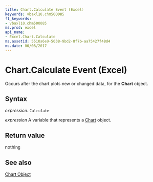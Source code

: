 ```yaml
---
title: Chart.Calculate Event (Excel)
keywords: vbaxl10.chm500085
f1_keywords:
- vbaxl10.chm500085
ms.prod: excel
api_name:
- Excel.Chart.Calculate
ms.assetid: 5510a6e9-5038-9bd2-8f7b-aa75427f48d4
ms.date: 06/08/2017
---
```



# Chart.Calculate Event (Excel)

Occurs after the chart plots new or changed data, for the  **Chart** object.


## Syntax

 _expression_. `Calculate`

 _expression_ A variable that represents a [Chart](Excel.Chart-graph-object.md) object.


## Return value

nothing


## See also


[Chart Object](Excel.Chart(object).md)

